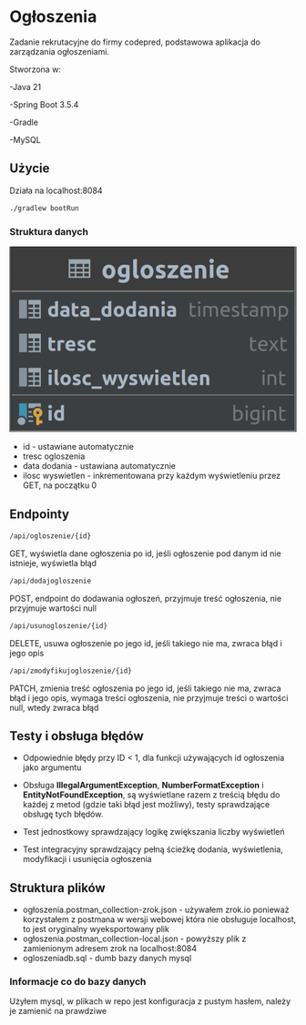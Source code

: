 # Ogłoszenia

Zadanie rekrutacyjne do firmy codepred, podstawowa aplikacja do zarządzania ogłoszeniami.

Stworzona w:

-Java 21

-Spring Boot 3.5.4

-Gradle

-MySQL

## Użycie
Działa na localhost:8084
```bash
./gradlew bootRun
```

### Struktura danych
![alt text](https://github.com/aleks616/ogloszenia/blob/main/src/main/resources/table.png "tabela ogloszenia")

- id - ustawiane automatycznie
- tresc ogloszenia
- data dodania - ustawiana automatycznie
- ilosc wyswietlen - inkrementowana przy każdym wyświetleniu przez GET, na początku 0

## Endpointy

```bash
/api/ogloszenie/{id}
```
GET, wyświetla dane ogłoszenia po id, jeśli ogłoszenie pod danym id nie istnieje, wyświetla błąd

```bash
/api/dodajogloszenie
```
POST, endpoint do dodawania ogłoszeń, przyjmuje treść ogłoszenia, nie przyjmuje wartości null

```bash
/api/usunogloszenie/{id}
```
DELETE, usuwa ogłoszenie po jego id, jeśli takiego nie ma, zwraca błąd i jego opis

```bash
/api/zmodyfikujogloszenie/{id}
```
PATCH, zmienia treść ogłoszenia po jego id, jeśli takiego nie ma, zwraca błąd i jego opis, wymaga treści ogłoszenia, nie przyjmuje treści o wartości null, wtedy zwraca błąd



## Testy i obsługa błędów
- Odpowiednie błędy przy ID < 1, dla funkcji używających id ogłoszenia jako argumentu

- Obsługa **IllegalArgumentException**, **NumberFormatException** i **EntityNotFoundException**, są wyświetlane razem z treścią błędu do każdej z metod (gdzie taki błąd jest możliwy), testy sprawdzające obsługę tych błędów.

- Test jednostkowy sprawdzający logikę zwiększania liczby wyświetleń

- Test integracyjny sprawdzający pełną ścieżkę dodania, wyświetlenia, modyfikacji i usunięcia ogłoszenia

## Struktura plików
- ogłoszenia.postman_collection-zrok.json - używałem zrok.io ponieważ korzystałem z postmana w wersji webowej która nie obsługuje localhost, to jest oryginalny wyeksportowany plik
- ogłoszenia.postman_collection-local.json - powyższy plik z zamienionym adresem zrok na localhost:8084
- ogloszeniadb.sql - dumb bazy danych mysql

### Informacje co do bazy danych
Użyłem mysql, w plikach w repo jest konfiguracja z pustym hasłem, należy je zamienić na prawdziwe
